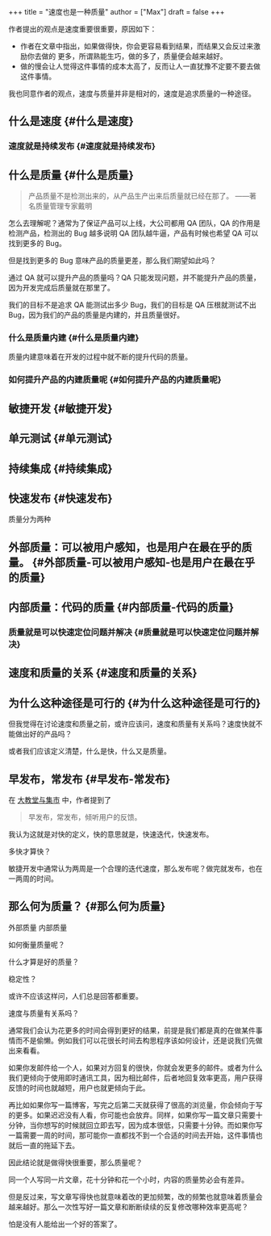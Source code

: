 +++
title = "速度也是一种质量"
author = ["Max"]
draft = false
+++

作者提出的观点是速度重要很重要，原因如下：

-   作者在文章中指出，如果做得快，你会更容易看到结果，而结果又会反过来激励你去做的
    更多，所谓熟能生巧，做的多了，质量便会越来越好。
-   做的慢会让人觉得这件事情的成本太高了，反而让人一直犹豫不定要不要去做这件事情。

我也同意作者的观点，速度与质量并非是相对的，速度是追求质量的一种途径。


## 什么是速度 {#什么是速度}


### 速度就是持续发布 {#速度就是持续发布}


## 什么是质量 {#什么是质量}

> 产品质量不是检测出来的，从产品生产出来后质量就已经在那了。
> ——著名质量管理专家戴明

怎么去理解呢？通常为了保证产品可以上线，大公司都用 QA 团队，QA 的作用是检测产品，检测出的 Bug 越多说明 QA 团队越牛逼，产品有时候也希望 QA 可以找到更多的 Bug。

但是找到更多的 Bug 意味产品的质量更差，那么我们期望如此吗？

通过 QA 就可以提升产品的质量吗？QA 只能发现问题，并不能提升产品的质量，因为开发完成后质量就在那里了。

我们的目标不是追求 QA 能测试出多少 Bug，我们的目标是 QA 压根就测试不出 Bug，因为我们的产品的质量是内建的，并且质量很好。


### 什么是质量内建 {#什么是质量内建}

质量内建意味着在开发的过程中就不断的提升代码的质量。


### 如何提升产品的内建质量呢 {#如何提升产品的内建质量呢}


## 敏捷开发 {#敏捷开发}


## 单元测试 {#单元测试}


## 持续集成 {#持续集成}


## 快速发布 {#快速发布}

质量分为两种


## 外部质量：可以被用户感知，也是用户在最在乎的质量。 {#外部质量-可以被用户感知-也是用户在最在乎的质量}


## 内部质量：代码的质量 {#内部质量-代码的质量}


### 质量就是可以快速定位问题并解决 {#质量就是可以快速定位问题并解决}


## 速度和质量的关系 {#速度和质量的关系}


## 为什么这种途径是可行的 {#为什么这种途径是可行的}

但我觉得在讨论速度和质量之前，或许应该问，速度和质量有关系吗？速度快就不能做出好的产品吗？

或者我们应该定义清楚，什么是快，什么又是质量。


## 早发布，常发布 {#早发布-常发布}

在 [大教堂与集市](大教堂与集市.md) 中，作者提到了

> 早发布，常发布，倾听用户的反馈。

我认为这就是对快的定义，快的意思就是，快速迭代，快速发布。

多快才算快？

敏捷开发中通常认为两周是一个合理的迭代速度，那么发布呢？做完就发布，也在一两周的时间。


## 那么何为质量？ {#那么何为质量}

外部质量
内部质量

如何衡量质量呢？

什么才算是好的质量？

稳定性？

或许不应该这样问，人们总是回答都重要。

速度与质量有关系吗？

通常我们会认为花更多的时间会得到更好的结果，前提是我们都是真的在做某件事情而不是偷懒。例如我们可以花很长时间去构思程序该如何设计，还是说我们先做出来看看。

如果你发邮件给一个人，如果对方回复的很快，你就会发更多的邮件。或者为什么我们更倾向于使用即时通讯工具，因为相比邮件，后者地回复效率更高，用户获得反馈的时间也就越短，用户也就更倾向于此。

再比如如果你写一篇博客，写完之后第二天就获得了很高的浏览量，你会倾向于写的更多。如果迟迟没有人看，你可能也会放弃。同样，如果你写一篇文章只需要十分钟，当你想写的时候就回立即去写，因为成本很低，只需要十分钟。而如果你写一篇需要一周的时间，那可能你一直都找不到一个合适的时间去开始，这件事情也就后一直的拖延下去。

因此结论就是做得快很重要，那么质量呢？

同一个人写同一片文章，花十分钟和花一个小时，内容的质量势必会有差异。

但是反过来，写文章写得快也就意味着改的更加频繁，改的频繁也就意味着质量会越来越好。那么一次性写好一篇文章和断断续续的反复修改哪种效率更高呢？

怕是没有人能给出一个好的答案了。
